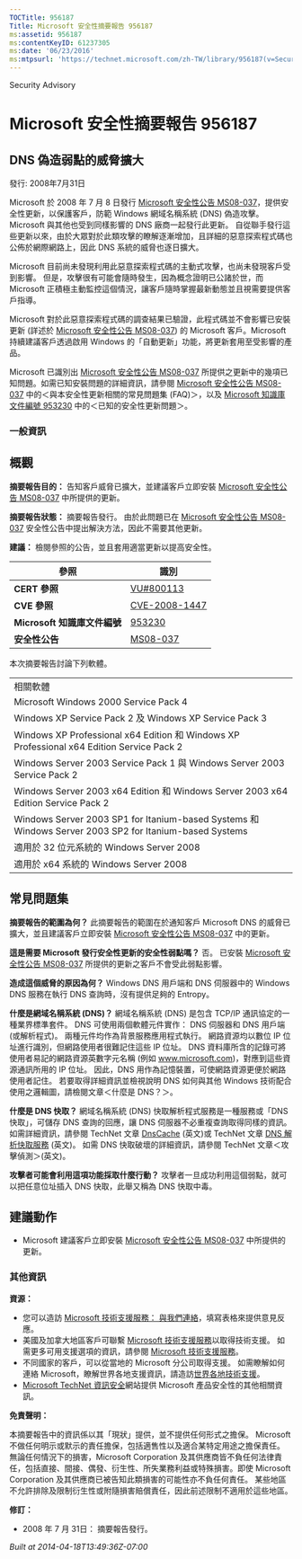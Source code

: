 ```yaml
---
TOCTitle: 956187
Title: Microsoft 安全性摘要報告 956187
ms:assetid: 956187
ms:contentKeyID: 61237305
ms:date: '06/23/2016'
ms:mtpsurl: 'https://technet.microsoft.com/zh-TW/library/956187(v=Security.10)'
---
```


Security Advisory

Microsoft 安全性摘要報告 956187
===============================

DNS 偽造弱點的威脅擴大
----------------------

發行: 2008年7月31日

Microsoft 於 2008 年 7 月 8 日發行 [Microsoft 安全性公告 MS08-037](http://go.microsoft.com/fwlink/?linkid=119620)，提供安全性更新，以保護客戶，防範 Windows 網域名稱系統 (DNS) 偽造攻擊。 Microsoft 與其他也受到同樣影響的 DNS 廠商一起發行此更新。 自從聯手發行這些更新以來，由於大眾對於此類攻擊的瞭解逐漸增加，且詳細的惡意探索程式碼也公佈於網際網路上，因此 DNS 系統的威脅也逐日擴大。

Microsoft 目前尚未發現利用此惡意探索程式碼的主動式攻擊，也尚未發現客戶受到影響。 但是，攻擊很有可能會隨時發生，因為概念證明已公諸於世，而 Microsoft 正積極主動監控這個情況，讓客戶隨時掌握最新動態並且視需要提供客戶指導。

Microsoft 對於此惡意探索程式碼的調查結果已驗證，此程式碼並不會影響已安裝更新 (詳述於 [Microsoft 安全性公告 MS08-037](http://go.microsoft.com/fwlink/?linkid=119620)) 的 Microsoft 客戶。Microsoft 持續建議客戶透過啟用 Windows 的「自動更新」功能，將更新套用至受影響的產品。

Microsoft 已識別出 [Microsoft 安全性公告 MS08-037](http://go.microsoft.com/fwlink/?linkid=119620) 所提供之更新中的幾項已知問題。如需已知安裝問題的詳細資訊，請參閱 [Microsoft 安全性公告 MS08-037](http://go.microsoft.com/fwlink/?linkid=119620) 中的＜與本安全性更新相關的常見問題集 (FAQ)＞，以及 [Microsoft 知識庫文件編號 953230](http://support.microsoft.com/kb/953230) 中的＜已知的安全性更新問題＞。

### 一般資訊

概觀
----

<span></span>
**摘要報告目的：** 告知客戶威脅已擴大，並建議客戶立即安裝 [Microsoft 安全性公告 MS08-037](http://go.microsoft.com/fwlink/?linkid=119620) 中所提供的更新。

**摘要報告狀態：** 摘要報告發行。 由於此問題已在 [Microsoft 安全性公告 MS08-037](http://go.microsoft.com/fwlink/?linkid=119620) 安全性公告中提出解決方法，因此不需要其他更新。

**建議：** 檢閱參照的公告，並且套用適當更新以提高安全性。

| 參照                         | 識別                                                                             |
|------------------------------|----------------------------------------------------------------------------------|
| **CERT 參照**                | [VU\#800113](http://www.kb.cert.org/vuls/id/800113)                              |
| **CVE 參照**                 | [CVE-2008-1447](http://www.cve.mitre.org/cgi-bin/cvename.cgi?name=cve-2008-1447) |
| **Microsoft 知識庫文件編號** | [953230](http://support.microsoft.com/kb/953230)                                 |
| **安全性公告**               | [MS08-037](http://go.microsoft.com/fwlink/?linkid=119620)                        |

本次摘要報告討論下列軟體。

|                                                                                                        |
|--------------------------------------------------------------------------------------------------------|
| 相關軟體                                                                                               |
| Microsoft Windows 2000 Service Pack 4                                                                  |
| Windows XP Service Pack 2 及 Windows XP Service Pack 3                                                 |
| Windows XP Professional x64 Edition 和 Windows XP Professional x64 Edition Service Pack 2              |
| Windows Server 2003 Service Pack 1 與 Windows Server 2003 Service Pack 2                               |
| Windows Server 2003 x64 Edition 和 Windows Server 2003 x64 Edition Service Pack 2                      |
| Windows Server 2003 SP1 for Itanium-based Systems 和 Windows Server 2003 SP2 for Itanium-based Systems |
| 適用於 32 位元系統的 Windows Server 2008                                                               |
| 適用於 x64 系統的 Windows Server 2008                                                                  |

常見問題集
----------

<span></span>
**摘要報告的範圍為何？**
此摘要報告的範圍在於通知客戶 Microsoft DNS 的威脅已擴大，並且建議客戶立即安裝 [Microsoft 安全性公告 MS08-037](http://go.microsoft.com/fwlink/?linkid=119620) 中的更新。

**這是需要 Microsoft 發行安全性更新的安全性弱點嗎？**
否。 已安裝 [Microsoft 安全性公告 MS08-037](http://go.microsoft.com/fwlink/?linkid=119620) 所提供的更新之客戶不會受此弱點影響。

**造成這個威脅的原因為何？**
Windows DNS 用戶端和 DNS 伺服器中的 Windows DNS 服務在執行 DNS 查詢時，沒有提供足夠的 Entropy。

**什麼是網域名稱系統 (DNS)？**
網域名稱系統 (DNS) 是包含 TCP/IP 通訊協定的一種業界標準套件。 DNS 可使用兩個軟體元件實作： DNS 伺服器和 DNS 用戶端 (或解析程式)。 兩種元件均作為背景服務應用程式執行。 網路資源均以數位 IP 位址進行識別，但網路使用者很難記住這些 IP 位址。 DNS 資料庫所含的記錄可將使用者易記的網路資源英數字元名稱 (例如 www.microsoft.com)，對應到這些資源通訊所用的 IP 位址。 因此，DNS 用作為記憶裝置，可使網路資源更便於網路使用者記住。 若要取得詳細資訊並檢視說明 DNS 如何與其他 Windows 技術配合使用之邏輯圖，請檢閱文章＜什麼是 DNS？＞。

**什麼是 DNS 快取？**
網域名稱系統 (DNS) 快取解析程式服務是一種服務或「DNS 快取」，可儲存 DNS 查詢的回應，讓 DNS 伺服器不必重複查詢取得同樣的資訊。 如需詳細資訊，請參閱 TechNet 文章 [DnsCache](http://www.microsoft.com/technet/prodtechnol/windows2000serv/reskit/regentry/30643.mspx?mfr=true) (英文)或 TechNet 文章 [DNS 解析快取服務](http://www.microsoft.com/technet/prodtechnol/windows2000serv/reskit/cnet/cnbc_imp_qxht.mspx?mfr=true) (英文)。 如需 DNS 快取破壞的詳細資訊，請參閱 TechNet 文章＜攻擊偵測＞(英文)。

**攻擊者可能會利用這項功能採取什麼行動？**
攻擊者一旦成功利用這個弱點，就可以把任意位址插入 DNS 快取，此舉又稱為 DNS 快取中毒。

建議動作
--------

<span></span>
-   Microsoft 建議客戶立即安裝 [Microsoft 安全性公告 MS08-037](http://go.microsoft.com/fwlink/?linkid=119620) 中所提供的更新。

### 其他資訊

**資源：**

-   您可以造訪 [Microsoft 技術支援服務： 與我們連絡](https://support.microsoft.com/common/survey.aspx?scid=sw;en;1257&amp;showpage=1&amp;ws=technet&amp;sd=tech)，填寫表格來提供意見反應。
-   美國及加拿大地區客戶可聯繫 [Microsoft 技術支援服務](http://go.microsoft.com/fwlink/?linkid=21131)以取得技術支援。 如需更多可用支援選項的資訊，請參閱 [Microsoft 技術支援服務](http://support.microsoft.com/)。
-   不同國家的客戶，可以從當地的 Microsoft 分公司取得支援。 如需瞭解如何連絡 Microsoft，瞭解世界各地支援資訊，請造訪[世界各地技術支援](http://go.microsoft.com/fwlink/?linkid=21155)。
-   [Microsoft TechNet 資訊安全](http://www.microsoft.com/taiwan/technet/security/default.mspx)網站提供 Microsoft 產品安全性的其他相關資訊。

**免責聲明：**

本摘要報告中的資訊係以其「現狀」提供，並不提供任何形式之擔保。 Microsoft 不做任何明示或默示的責任擔保，包括適售性以及適合某特定用途之擔保責任。 無論任何情況下的損害，Microsoft Corporation 及其供應商皆不負任何法律責任，包括直接、間接、偶發、衍生性、所失業務利益或特殊損害。即使 Microsoft Corporation 及其供應商已被告知此類損害的可能性亦不負任何責任。 某些地區不允許排除及限制衍生性或附隨損害賠償責任，因此前述限制不適用於這些地區。

**修訂：**

-   2008 年 7 月 31日： 摘要報告發行。

*Built at 2014-04-18T13:49:36Z-07:00*

